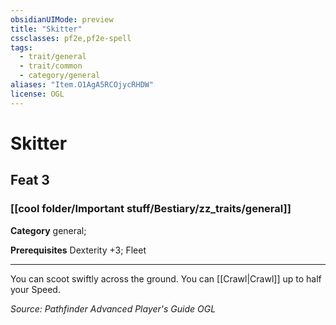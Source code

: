 ```yaml
---
obsidianUIMode: preview
title: "Skitter"
cssclasses: pf2e,pf2e-spell
tags:
  - trait/general
  - trait/common
  - category/general
aliases: "Item.O1AgA5RCOjycRHDW"
license: OGL
---
```

# Skitter
## Feat 3
### [[cool folder/Important stuff/Bestiary/zz_traits/general]]

**Category** general; 



**Prerequisites** Dexterity +3; Fleet
* * *
You can scoot swiftly across the ground. You can [[Crawl|Crawl]] up to half your Speed.

*Source: Pathfinder Advanced Player's Guide*
*OGL*